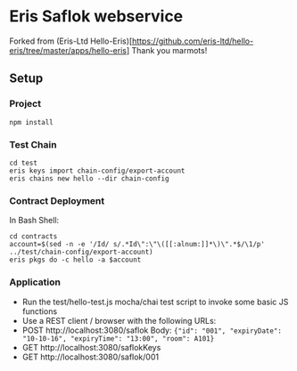 # Eris Saflok webservice
Forked from (Eris-Ltd Hello-Eris)[https://github.com/eris-ltd/hello-eris/tree/master/apps/hello-eris]
Thank you marmots!

## Setup

### Project
```
npm install
```
### Test Chain
```
cd test
eris keys import chain-config/export-account
eris chains new hello --dir chain-config
```

### Contract Deployment
In Bash Shell:
```
cd contracts
account=$(sed -n -e '/Id/ s/.*Id\":\"\([[:alnum:]]*\)\".*$/\1/p' ../test/chain-config/export-account)
eris pkgs do -c hello -a $account
```

### Application
- Run the test/hello-test.js mocha/chai test script to invoke some basic JS functions
- Use a REST client / browser with the following URLs:
 - POST http://localhost:3080/saflok Body: `{"id": "001", "expiryDate": "10-10-16", "expiryTime": "13:00", "room": A101}`
 - GET http://localhost:3080/saflokKeys
 - GET http://localhost:3080/saflok/001


